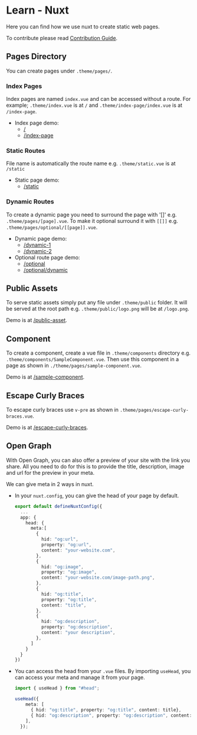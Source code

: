 # Learn - Nuxt

Here you can find how we use nuxt to create static web pages.

To contribute please read [Contribution Guide](./contribution-guide.md).

## Pages Directory

You can create pages under `.theme/pages/`.

### Index Pages

Index pages are named `index.vue` and can be accessed without a route. For
example; `.theme/index.vue` is at `/` and `.theme/index-page/index.vue` is at
`/index-page`.

- Index page demo:
  - [/](/)
  - [/index-page](/index-page)

### Static Routes

File name is automatically the route name e.g. `.theme/static.vue` is at
`/static`

- Static page demo:
  - [/static](/static)

### Dynamic Routes

To create a dynamic page you need to surround the page with '[]' e.g.
`.theme/pages/[page].vue`. To make it optional surround it with `[[]]` e.g.
`.theme/pages/optional/[[page]].vue`.

- Dynamic page demo:
  - [/dynamic-1](/dynamic-1)
  - [/dynamic-2](/dynamic-2)
- Optional route page demo:
  - [/optional](/optional)
  - [/optional/dynamic](/optional/dynamic)

## Public Assets

To serve static assets simply put any file under `.theme/public` folder. It
will be served at the root path e.g. `.theme/public/logo.png` will be at
`/logo.png`.

Demo is at [/public-asset](/public-asset).

## Component

To create a component, create a vue file in `.theme/components` directory e.g.
`.theme/components/SampleComponent.vue`. Then use this component in a page as
shown in `./theme/pages/sample-component.vue`.

Demo is at [/sample-component](/sample-component).

## Escape Curly Braces

To escape curly braces use `v-pre` as shown in
`.theme/pages/escape-curly-braces.vue`.

Demo is at [/escape-curly-braces](/escape-curly-braces).

## Open Graph

With Open Graph, you can also offer a preview of your site with the link you
share. All you need to do for this is to provide the title, description,
image and url for the preview in your meta.

We can give meta in 2 ways in nuxt.

- In your `nuxt.config`, you can give the head of your page by default.

  ```ts
  export default defineNuxtConfig({
    ...
    app: {
      head: {
        meta:[
          {
            hid: "og:url",
            property: "og:url",
            content: "your-website.com",
          },
          {
            hid: "og:image",
            property: "og:image",
            content: "your-website.com/image-path.png",
          },
          {
            hid: "og:title",
            property: "og:title",
            content: "title",
          },
          {
            hid: "og:description",
            property: "og:description",
            content: "your description",
          },
        ]
      }
    }
  })
  ```

- You can access the head from your `.vue` files. By importing `useHead`,
  you can access your meta and manage it from your page.

  ```ts
  import { useHead } from "#head";

  useHead({
      meta: [
        { hid: "og:title", property: "og:title", content: title},
        { hid: "og:description", property: "og:description", content: description },
      ],
    });
  ```
